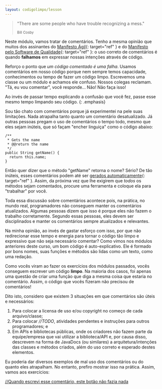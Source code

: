 ```yaml
---
layout: codigolimpo/lesson
---
```


<div class="lessonHeader" style="background-image: url('/static/codigolimpo/atolado.jpg')">
  <blockquote>
    <p>"There are some people who have trouble recognizing a mess."</p>
    <small>Bill Cosby</small>
  </blockquote>
</div>

Neste módulo, vamos tratar de comentários. Tenho a mesma opinião que muitos dos assinantes do [Manifesto Ágil](http://manifestoagil.com.br/){: target="ref" } e do [Manifesto pelo Software de Qualidade](http://manifesto.softwarecraftsmanship.org/){: target="ref" }: o uso correto de comentários é quando **falhamos** em expressar nossas intenções através de código.

Reforço o ponto que *um código comentado é uma falha*. Usamos comentários em nosso código porque nem sempre temos capacidade, conhecimentos ou tempo de fazer um código limpo. Escrevemos uma classe ou um módulo e achamos ele confuso. Nossos colegas reclamam. "Tá, eu vou comentar", você responde... Não! Não faça isso!

Ao invés de passar tempo explicando a confusão que você fez, passe esse mesmo tempo limpando seu código.
{: .emphasis}

Sou tão chato com comentários porque já experimentei na pele suas limitações. Nada atrapalha tanto quanto um comentário desatualizado.
Já outras pessoas pregam o uso de comentários o tempo todo, mesmo que eles sejam inúteis, que só façam "encher linguiça" como o código abaixo:

~~~~~~
/**
 * Gets the name
 * @@return the name
 */
public String getName() {
  return this.name;
}
~~~~~~

Então quer dizer que o método "getName" retorna o nome? Sério? De tão inúteis, esses comentários podem até ser [gerados automaticamente](http://submain.com/products/ghostdoc.aspx){: target="ref" }. Assim, da próxima vez que lhe exigirem que *todos* os métodos sejam comentados, procure uma ferramenta e coloque ela para "trabalhar" por você.

Toda essa discussão sobre comentários acontece pois, na prática, no mundo real, programadores não conseguem manter os comentários atualizados. Algumas pessoas dizem que isso é porque eles não fazem o trabalho corretamente. Segundo essas pessoas, eles devem ser disciplinados e manter os comentários sempre atualizados e relevantes.

Na minha opinião, ao invés de gastar esforço com isso, por que não redirecionar esse tempo e energia para tornar o código tão limpo e expressivo que não seja necessário comentar? Como vimos nos módulos anteriores deste curso, um bom código é auto-explicativo. Ele é formado por bons nomes, suas funções e métodos são lidas como um texto, como uma redação.

Como vocês viram ao fazer os exercícios dos módulos passados, vocês conseguem escrever um código **limpo**. Na maioria dos casos, foi apenas uma questão de criar uma função que diga a mesma coisa que estaria no comentário. Assim, o código que vocês fizeram não precisou de comentários!

Dito isto, considero que existem 3 situações em que comentários são úteis e necessários:

  1. Para colocar a licensa de uso e/ou copyright no começo de cada arquivo/classe;
  1. Para colocar *//TODO*, atividades pendentes e instruções para outros programadores; e
  1. Em APIs e bibliotecas públicas, onde os criadores não fazem parte da equipe/empresa que vai utilizar a biblioteca/API e, por causa disso, descrevem na forma de JavaDocs (ou similares) a arquitetura/intenções das classes e métodos criados, além do uso correto e esperado destes elementos.

  Eu poderia dar diversos exemplos de mal uso dos comentários ou do quanto eles atrapalham. No entanto, prefiro mostrar isso na prática. Assim, vamos aos exercícios:

 <a href="exercises4.html" class="btn btn-green btn-block spaced">//Quando escrevi esse comentário, este botão não fazia nada</a>
